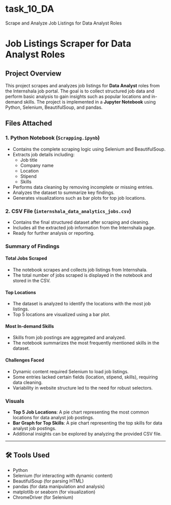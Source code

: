 # task_10_DA
Scrape and Analyze Job Listings for Data Analyst Roles

# Job Listings Scraper for Data Analyst Roles

## Project Overview
This project scrapes and analyzes job listings for **Data Analyst** roles from the Internshala job portal. The goal is to collect structured job data and perform basic analysis to gain insights such as popular locations and in-demand skills.
The project is implemented in a **Jupyter Notebook** using Python, Selenium, BeautifulSoup, and pandas.

## Files Attached
### 1. Python Notebook (`Scrapping.ipynb`)
- Contains the complete scraping logic using Selenium and BeautifulSoup.
- Extracts job details including:
  - Job title
  - Company name
  - Location
  - Stipend
  - Skills
- Performs data cleaning by removing incomplete or missing entries.
- Analyzes the dataset to summarize key findings.
- Generates visualizations such as bar plots for top job locations.

### 2. CSV File (`internshala_data_analytics_jobs.csv`)
- Contains the final structured dataset after scraping and cleaning.
- Includes all the extracted job information from the Internshala page.
- Ready for further analysis or reporting.

### Summary of Findings
#### **Total Jobs Scraped**
- The notebook scrapes and collects job listings from Internshala.
- The total number of jobs scraped is displayed in the notebook and stored in the CSV.

####  **Top Locations**
- The dataset is analyzed to identify the locations with the most job listings.
- Top 5 locations are visualized using a bar plot.

#### **Most In-demand Skills**
- Skills from job postings are aggregated and analyzed.
- The notebook summarizes the most frequently mentioned skills in the dataset.

#### **Challenges Faced**
- Dynamic content required Selenium to load job listings.
- Some entries lacked certain fields (location, stipend, skills), requiring data cleaning.
- Variability in website structure led to the need for robust selectors.

### Visuals
- **Top 5 Job Locations**: A pie chart representing the most common locations for data analyst job postings.
- **Bar Graph for Top Skills**: A pie chart representing the top skills for data analyst job postings.
- Additional insights can be explored by analyzing the provided CSV file.

---

## 🛠 Tools Used
- Python
- Selenium (for interacting with dynamic content)
- BeautifulSoup (for parsing HTML)
- pandas (for data manipulation and analysis)
- matplotlib or seaborn (for visualization)
- ChromeDriver (for Selenium)
